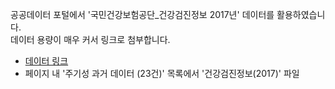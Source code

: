 공공데이터 포털에서 '국민건강보험공단_건강검진정보 2017년' 데이터를 활용하였습니다.   
데이터 용량이 매우 커서 링크로 첨부합니다.  
- [데이터 링크](https://www.data.go.kr/data/15007122/fileData.do)
- 페이지 내 '주기성 과거 데이터 (23건)' 목록에서 '건강검진정보(2017)' 파일 
